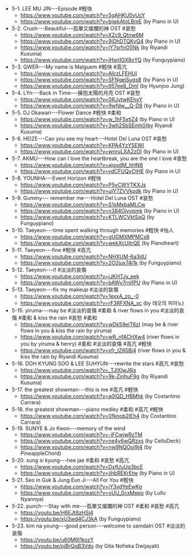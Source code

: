 - 5-1. LEE MU JIN---Episode #輕快
	- https://www.youtube.com/watch?v=5gAHKU0vUcY
	- https://www.youtube.com/watch?v=biwkAtoLBmE (by Piano in U)
- 5-2. Crush---Beautiful---孤單又燦爛的神 OST #哀愁
	- https://www.youtube.com/watch?v=XZc9_Qtnw6M
	- https://www.youtube.com/watch?v=9jDhDTQKvQ4 (by Piano in U)
	- https://www.youtube.com/watch?v=IY7srfnO5Nk (by Riyandi Kusuma)
	- https://www.youtube.com/watch?v=jHsn1GX8xYQ (by Funguypiano)
- 5-3. QWER---My name is Malguem #輕快 #高亢 
	- https://www.youtube.com/watch?v=AlirzLFEHUI
	- https://www.youtube.com/watch?v=SFNgeiSugs8 (by Piano in U)
	- https://www.youtube.com/watch?v=lt57ee8_DmI (by Hyunjoo Jung)
- 5-4. LYn---Back in Time---擁抱太陽的月亮 OST #哀愁
	- https://www.youtube.com/watch?v=0RJytwKEhvY
	- https://www.youtube.com/watch?v=9wfdw__Q-D8 (by Piano in U)
- 5-5. DJ Okawari---Flower Dance #輕快 #柔和
	- https://www.youtube.com/watch?v=w_1hF5xtjZ4 (by Piano in U)
	- https://www.youtube.com/watch?v=3wh2SbSEmh0(by Riyandi Kusuma)
- 5-6. HEIZE---Can you see my heart---Hotel Del Luna OST #哀愁
	- https://www.youtube.com/watch?v=KPA4YzY5EWI
	- https://www.youtube.com/watch?v=wnruLXA2zOI (by Piano in U)
- 5-7. AKMU---How can I love the heartbreak, you are the one I love #哀愁
	- https://www.youtube.com/watch?v=ajgodM_hHN8
	- https://www.youtube.com/watch?v=vdCFUQvCtHE (by Piano in U)
- 5-8. YOUNHA---Event Horizon #輕快
	- https://www.youtube.com/watch?v=P5yCWYTKXJs
	- https://www.youtube.com/watch?v=uIY7ZVVkpdk (by Piano in U)
- 5-9. Gummy--- remember me---Hotel Del Luna OST #哀愁
	- https://www.youtube.com/watch?v=S1sMxbaMLCw
	- https://www.youtube.com/watch?v=n384Ojvvpmk (by Piano in U)
	- https://www.youtube.com/watch?v=KTLWCVktSqQ (by Funguypiano)
- 5-10. Taeyeon---time spent walking through memories #輕快 #怡人
	- https://www.youtube.com/watch?v=gUGMXMPMCs8
	- https://www.youtube.com/watch?v=wekXcUjtrQE (by Pianoheart)
- 5-11. Taeyeon---fine #輕快 #高亢
	- https://www.youtube.com/watch?v=NHXUM-6a3dU
	- https://www.youtube.com/watch?v=2O2jux74j1k (by Funguypiano)
- 5-12. Taeyeon---if #淡淡的哀傷
	- https://www.youtube.com/watch?v=jJKHTJy_eek
	- https://www.youtube.com/watch?v=bAWv7rnjfPU (by Piano in U)
- 5-13. Taeyeon---fix my makeup #淡淡的哀傷
	- https://www.youtube.com/watch?v=1exxA_zg_-0
	- https://www.youtube.com/watch?v=rF3RFXNA_xc (by 태오의 피아노)
- 5-15. yiruma---may be #淡淡的哀傷 #柔和 & river flows in you #淡淡的哀傷 #柔和  & kiss the rain #哀愁 #柔和 
	- https://www.youtube.com/watch?v=wDk59eIT6zI (may be & river flows in you & kiss the rain by yiruma)
	- https://www.youtube.com/watch?v=wR_nfACHXw4 (river flows in you by yiruma & henry) #柔和 #淡淡的哀傷 #高亢 #輕快 
	- https://www.youtube.com/watch?v=xfr_IZ65Bi4 (river flows in you & kiss the rain by Riyandi Kusuma) 
- 5-16.  DOH KYUNG SOO & LEE SUHYUN---rewrite the stars #高亢 #哀愁 
	- https://www.youtube.com/watch?v=_TJlXlwJ6js 
	- https://www.youtube.com/watch?v=9k-ZinhuF9g (by Riyandi Kusuma)
- 5-17. the greatest showman---this is me #高亢 #輕快 
	- https://www.youtube.com/watch?v=a0lQD_HBMhk (by Costantino Carrara)
- 5-18. the greatest showman---piano medley #柔和 #高亢 #輕快 
	- https://www.youtube.com/watch?v=0fknob2IEh4 (by Costantino Carrara)
- 5-19. SUNYE & Jo Kwon---memory of the wind
	- https://www.youtube.com/watch?v=-iFCwjwRzTM
	- https://www.youtube.com/watch?v=ne4y6wQRzxs (by CelloDeck)
	- https://www.youtube.com/watch?v=nw9NQOoi9j4 (by PineappleChord)
- 5-20. sung si kyung---hee jae #柔和 #哀愁 #高亢 
	- https://www.youtube.com/watch?v=DxfUuUq3bcE
	- https://www.youtube.com/watch?v=jjhbREKrEtw (by Piano in U)
- 5-21. Seo in Guk & Jung Eun Ji---All For You #輕快 
	- https://www.youtube.com/watch?v=iY3vdYeEwKg
	- https://www.youtube.com/watch?v=oUU_0cxMepo (by Lullu Nyannya)
- 5-22. punch---Stay with me---孤單又燦爛的神 OST #柔和 #哀愁 #高亢 
	- https://youtu.be/H6EJt6zHSi4
	- https://youtu.be/xU3wd4CJ3kA (by Funguypiano)
- 5-23. kim na young---good person---welcome to samdalri OST #淡淡的哀傷 
	- https://youtu.be/u60M6I1kozY
	- https://youtu.be/pjBrQgB3Vdo (by Gita Nofieka Dwijayati)



